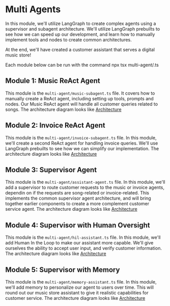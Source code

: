 # Multi Agents

In this module, we'll utilize LangGraph to create complex agents using a supervisor and subagent architecture. We'll utilize LangGraph prebuilts to see how we can speed up our development, and learn how to manually implement tools and nodes to create common architectures.

At the end, we'll have created a customer assistant that serves a digital music store!

Each module below can be run with the command npx tsx multi-agent/<module-name>.ts

## Module 1: Music ReAct Agent

This module is the ```multi-agent/music-subagent.ts``` file. It covers how to manually create a ReAct agent, including setting up tools, prompts and nodes. Our Music ReAct agent will handle all customer queries related to songs. The architecture diagram looks like
[Architecture](images/music_subagent.png)

## Module 2: Invoice ReAct Agent

This module is the ```multi-agent/invoice-subagent.ts``` file. In this module, we'll create a second ReAct agent for handling invoice queries. We'll use LangGraph prebuilts to see how we can simplify our implementation. The architecture diagram looks like
[Architecture](images/invoice_subagent.png)

## Module 3: Supervisor Agent

This module is the ```multi-agent/assistant-agent.ts``` file. In this module, we'll add a supervisor to route customer requests to the music or invoice agents, dependin on if the requests are song-related or invoice-related. This implements the common supervisor agent architecture, and will bring together earlier components to create a more complement customer service agent. The architecture diagram looks like [Architecture](images/supervisor.png)

## Module 4: Supervisor with Human Oversight

This module is the ```multi-agent/hil-assistant.ts``` file. In this module, we'll add Human In the Loop to make our assistant more capable. We'll give ourselves the ability to accept user input, and verify customer information. The architecture diagram looks like [Architecture](images/human_input.png)

## Module 5: Supervisor with Memory

This module is the ```multi-agent/memory-assistant.ts``` file. In this module, we'll add memory to personalize our agent to users over time. This will round out our music store assistant to give it realistic capabilities for customer service. The architecture diagram looks like [Architecture](images/memory.png)